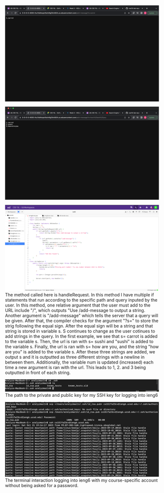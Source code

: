 ![Image](stringServer1.png)


![Image](stringSever2.png)


![Image](stringServerCode.png)
The method called here is handleRequest. In this method I have multiple if statements that run according to the specific path and query inputed by the user.
In this method, one relative argument that the user must add to the URL include "/", which outputs "Use /add-message to output a string.
Another argument is "/add-message" which tells the server that a query will be given. After that, the compiler checks for the argument "?s="
to store the strig following the equal sign. After the equal sign will be a string and that string is stored in variable s. S continues to change
as the user cotinues to add strings in the query. In the first example, we see that s= carrot is added to the variable s. Then, the url is ran with s= sushi
and "sushi" is added to the variable s. Finally, the url is ran with s= how are you, and the string "how are you" is added to the variable s. After these three strings are added,
we output s and it is outputted as three different strings with a newline in between them. Additionally, the variable num is updated (increased) each time a new argument is ran 
with the url. This leads to 1, 2. and 3 being outputted in front of each string. 




![Image](keys.png)
The path to the private and public key for my SSH key for logging into ieng6 


![Image](loginWithoutPW.png)
The terminal interaction logging into ieng6 with my course-specific account without being asked for a password.
